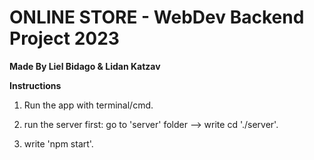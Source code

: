 # ONLINE STORE - WebDev Backend Project 2023
**Made By Liel Bidago & Lidan Katzav**

**Instructions**
1. Run the app with terminal/cmd.

2. run the server first: 
	go to 'server' folder --> write  cd './server'.

3. write 'npm start'.

<!-- 
4. return to main folder & run the client:
 go to 'client' folder - write cd '../client'.

5. write 'npm start'. -->

